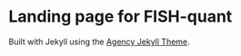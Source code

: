 # Landing page for FISH-quant

Built with Jekyll using the [Agency Jekyll Theme](https://raviriley.github.io/agency-jekyll-theme-starter/).